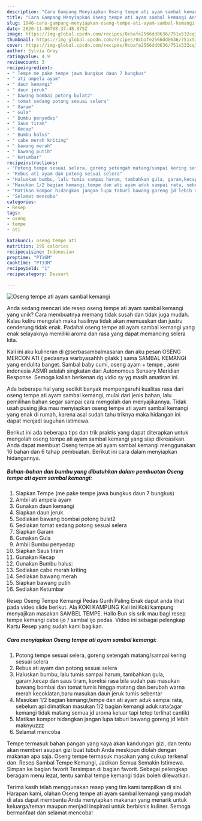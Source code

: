 ```yaml
---
description: "Cara Gampang Menyiapkan Oseng tempe ati ayam sambal kemangi Anti Gagal"
title: "Cara Gampang Menyiapkan Oseng tempe ati ayam sambal kemangi Anti Gagal"
slug: 1940-cara-gampang-menyiapkan-oseng-tempe-ati-ayam-sambal-kemangi-anti-gagal
date: 2020-11-06T08:37:48.975Z
image: https://img-global.cpcdn.com/recipes/0cbafe2566dd0636/751x532cq70/oseng-tempe-ati-ayam-sambal-kemangi-foto-resep-utama.jpg
thumbnail: https://img-global.cpcdn.com/recipes/0cbafe2566dd0636/751x532cq70/oseng-tempe-ati-ayam-sambal-kemangi-foto-resep-utama.jpg
cover: https://img-global.cpcdn.com/recipes/0cbafe2566dd0636/751x532cq70/oseng-tempe-ati-ayam-sambal-kemangi-foto-resep-utama.jpg
author: Sylvia Gray
ratingvalue: 4.9
reviewcount: 3
recipeingredient:
- " Tempe me pake tempe jawa bungkus daun 7 bungkus"
- " ati ampela ayam"
- " daun kemangi"
- " daun jeruk"
- " bawang bombai potong bulat2"
- " tomat sedang potong sesuai selera"
- " Garam"
- " Gula"
- " Bumbu penyedap"
- " Saus tiram"
- " Kecap"
- " Bumbu halus"
- " cabe merah kriting"
- " bawang merah"
- " bawang putih"
- " Ketumbar"
recipeinstructions:
- "Potong tempe sesuai selera, goreng setengah matang/sampai kering sesuai selera"
- "Rebus ati ayam dan potong sesuai selera"
- "Haluskan bumbu, lalu tumis sampai harum, tambahkan gula, garam,kecap dan saus tiram, koreksi rasa bila sudah pas masukan bawang bombai dan tomat tumis hingga matang dan berubah warna merah kecoklatan,baru masukan daun jeruk tumis sebentar"
- "Masukan 1/2 bagian kemangi,tempe dan ati ayam aduk sampai rata, sebelum api dimatikan masukan 1/2 bagian kemangi aduk rata(agar kemangi tidak matang semua jd aroma keluar tapi tetep terlihat cantik)"
- "Matikan kompor hidangkan jangan lupa taburi bawang goreng jd lebih maknyuzzz"
- "Selamat mencoba"
categories:
- Resep
tags:
- oseng
- tempe
- ati

katakunci: oseng tempe ati 
nutrition: 295 calories
recipecuisine: Indonesian
preptime: "PT16M"
cooktime: "PT33M"
recipeyield: "1"
recipecategory: Dessert

---
```



![Oseng tempe ati ayam sambal kemangi](https://img-global.cpcdn.com/recipes/0cbafe2566dd0636/751x532cq70/oseng-tempe-ati-ayam-sambal-kemangi-foto-resep-utama.jpg)

Anda sedang mencari ide resep oseng tempe ati ayam sambal kemangi yang unik? Cara membuatnya memang tidak susah dan tidak juga mudah. Kalau keliru mengolah maka hasilnya tidak akan memuaskan dan justru cenderung tidak enak. Padahal oseng tempe ati ayam sambal kemangi yang enak selayaknya memiliki aroma dan rasa yang dapat memancing selera kita.

Kali ini aku kulineran di @serbasambalmasaran dan aku pesan OSENG MERCON ATI ( pedasnya warbyasahhh gilakk ) sama SAMBAL KEMANGI yang endulita banget. Sambal baby cumi, oseng ayam + tempe , asmr indonesia ASMR adalah singkatan dari Autonomous Sensory Meridian Response. Semoga kalian berkenan dg vidio sy yg masih amatiran ini.

Ada beberapa hal yang sedikit banyak mempengaruhi kualitas rasa dari oseng tempe ati ayam sambal kemangi, mulai dari jenis bahan, lalu pemilihan bahan segar sampai cara mengolah dan menyajikannya. Tidak usah pusing jika mau menyiapkan oseng tempe ati ayam sambal kemangi yang enak di rumah, karena asal sudah tahu triknya maka hidangan ini dapat menjadi suguhan istimewa.


Berikut ini ada beberapa tips dan trik praktis yang dapat diterapkan untuk mengolah oseng tempe ati ayam sambal kemangi yang siap dikreasikan. Anda dapat membuat Oseng tempe ati ayam sambal kemangi menggunakan 16 bahan dan 6 tahap pembuatan. Berikut ini cara dalam menyiapkan hidangannya.

<!--inarticleads1-->

##### Bahan-bahan dan bumbu yang dibutuhkan dalam pembuatan Oseng tempe ati ayam sambal kemangi:

1. Siapkan  Tempe (me pake tempe jawa bungkus daun 7 bungkus)
1. Ambil  ati ampela ayam
1. Gunakan  daun kemangi
1. Siapkan  daun jeruk
1. Sediakan  bawang bombai potong bulat2
1. Sediakan  tomat sedang potong sesuai selera
1. Siapkan  Garam
1. Gunakan  Gula
1. Ambil  Bumbu penyedap
1. Siapkan  Saus tiram
1. Gunakan  Kecap
1. Gunakan  Bumbu halus:
1. Sediakan  cabe merah kriting
1. Sediakan  bawang merah
1. Siapkan  bawang putih
1. Sediakan  Ketumbar


Resep Oseng Tempe Kemangi Pedas Gurih Paling Enak dapat anda lihat pada video slide berikut. Ala KOKI KAMPUNG Kali ini Koki kampung menyajikan masakan SAMBEL TEMPE. Hallo Bun sis srik mau bagi resep tempe kemangi cabe ijo / sambal ijo pedas. Video ini sebagai pelengkap Kartu Resep yang sudah kami bagikan. 

<!--inarticleads2-->

##### Cara menyiapkan Oseng tempe ati ayam sambal kemangi:

1. Potong tempe sesuai selera, goreng setengah matang/sampai kering sesuai selera
1. Rebus ati ayam dan potong sesuai selera
1. Haluskan bumbu, lalu tumis sampai harum, tambahkan gula, garam,kecap dan saus tiram, koreksi rasa bila sudah pas masukan bawang bombai dan tomat tumis hingga matang dan berubah warna merah kecoklatan,baru masukan daun jeruk tumis sebentar
1. Masukan 1/2 bagian kemangi,tempe dan ati ayam aduk sampai rata, sebelum api dimatikan masukan 1/2 bagian kemangi aduk rata(agar kemangi tidak matang semua jd aroma keluar tapi tetep terlihat cantik)
1. Matikan kompor hidangkan jangan lupa taburi bawang goreng jd lebih maknyuzzz
1. Selamat mencoba


Tempe termasuk bahan pangan yang kaya akan kandungan gizi, dan tentu akan memberi asupan gizi buat tubuh Anda meskipun diolah dengan makanan apa saja. Oseng tempe termasuk masakan yang cukup terkenal dan. Resep Sambal Tempe Kemangi, Jadikan Semua Semakin Istimewa. Simpan ke bagian favorit Tersimpan di bagian favorit. Sebagai pelengkap beragam menu lezat, tentu sambal tempe kemangi tidak boleh dilewatkan. 

Terima kasih telah menggunakan resep yang tim kami tampilkan di sini. Harapan kami, olahan Oseng tempe ati ayam sambal kemangi yang mudah di atas dapat membantu Anda menyiapkan makanan yang menarik untuk keluarga/teman maupun menjadi inspirasi untuk berbisnis kuliner. Semoga bermanfaat dan selamat mencoba!
